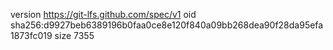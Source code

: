 version https://git-lfs.github.com/spec/v1
oid sha256:d9927beb6389196b0faa0ce8e120f840a09bb268dea90f28da95efa1873fc019
size 7355
